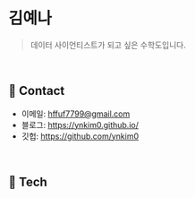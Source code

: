 # 김예나
>데이터 사이언티스트가 되고 싶은 수학도입니다.

</br>

## :pushpin: Contact
- 이메일: hffuf7799@gmail.com
- 블로그: https://ynkim0.github.io/
- 깃헙: https://github.com/ynkim0

</br>

## :pushpin: Tech
